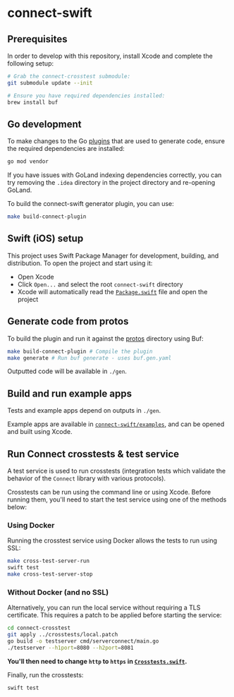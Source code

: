 # connect-swift

## Prerequisites

In order to develop with this repository, install Xcode and
complete the following setup:

```sh
# Grab the connect-crosstest submodule:
git submodule update --init

# Ensure you have required dependencies installed:
brew install buf
```

## Go development

To make changes to the Go [plugins](./cmd) that are used to generate code,
ensure the required dependencies are installed:

```sh
go mod vendor
```

If you have issues with GoLand indexing dependencies correctly, you can try
removing the `.idea` directory in the project directory and re-opening GoLand.

To build the connect-swift generator plugin, you can use:

```sh
make build-connect-plugin
```

## <a name="swift-setup"></a>Swift (iOS) setup

This project uses Swift Package Manager for development, building, and
distribution. To open the project and start using it:

- Open Xcode
- Click `Open...` and select the root `connect-swift` directory
- Xcode will automatically read the [`Package.swift`](./Package.swift) file and open the project

## Generate code from protos

To build the plugin and run it against the [protos](./protos) directory
using Buf:

```sh
make build-connect-plugin # Compile the plugin
make generate # Run buf generate - uses buf.gen.yaml
```

Outputted code will be available in `./gen`.

## Build and run example apps

Tests and example apps depend on outputs in `./gen`.

Example apps are available in
[`connect-swift/examples`](./connect-swift/examples), and can be opened and
built using Xcode.

## Run Connect crosstests & test service

A test service is used to run crosstests
(integration tests which validate the behavior of the `Connect` library with
various protocols).

Crosstests can be run using the command line or using Xcode. Before running
them, you'll need to start the test service using one of the methods below:

### Using Docker

Running the crosstest service using Docker allows the tests to run using SSL:

```sh
make cross-test-server-run
swift test
make cross-test-server-stop
```

### Without Docker (and no SSL)

Alternatively, you can run the local service without
requiring a TLS certificate. This requires a patch to be applied before
starting the service:

```sh
cd connect-crosstest
git apply ../crosstests/local.patch
go build -o testserver cmd/serverconnect/main.go
./testserver --h1port=8080 --h2port=8081
```

**You'll then need to change `http` to `https` in
[`Crosstests.swift`](./crosstests/Crosstests.swift).**

Finally, run the crosstests:

```sh
swift test
```
